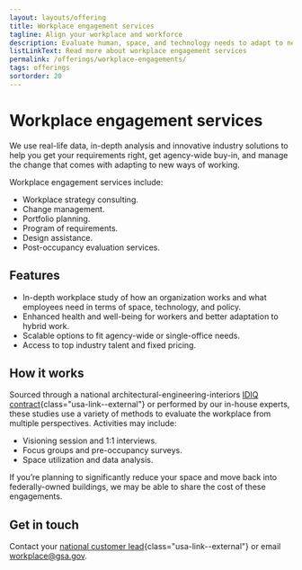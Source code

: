 ```yaml
---
layout: layouts/offering
title: Workplace engagement services
tagline: Align your workplace and workforce
description: Evaluate human, space, and technology needs to adapt to new ways of working
listLinkText: Read more about workplace engagement services
permalink: /offerings/workplace-engagements/
tags: offerings
sortorder: 20
---
```


# Workplace engagement services

We use real-life data, in-depth analysis and innovative industry solutions to help you get your requirements right, get agency-wide buy-in, and manage the change that comes with adapting to new ways of working.

Workplace engagement services include:

* Workplace strategy consulting.
* Change management.
* Portfolio planning.
* Program of requirements.
* Design assistance.
* Post-occupancy evaluation services.

## Features

* In-depth workplace study of how an organization works and what employees need in terms of space, technology, and policy.
* Enhanced health and well-being for workers and better adaptation to hybrid work.
* Scalable options to fit agency-wide or single-office needs.
* Access to top industry talent and fixed pricing.

## How it works

Sourced through a national architectural-engineering-interiors [IDIQ contract](http://gsa.gov/glossary#IDIQ){class="usa-link--external"} or performed by our in-house experts, these studies use a variety of methods to evaluate the workplace from multiple perspectives. Activities may include:

* Visioning session and 1:1 interviews.
* Focus groups and pre-occupancy surveys.
* Space utilization and data analysis.

If you’re planning to significantly reduce your space and move back into federally-owned buildings, we may be able to share the cost of these engagements.

## Get in touch

Contact your [national customer lead](https://www.gsa.gov/about-us/organization/public-buildings-service/office-of-portfolio-mgmt-customer-engagement/office-of-customer-engagement/account-management-program/pbs-national-customer-leads){class="usa-link--external"} or email [workplace@gsa.gov](mailto:workplace@gsa.gov).
